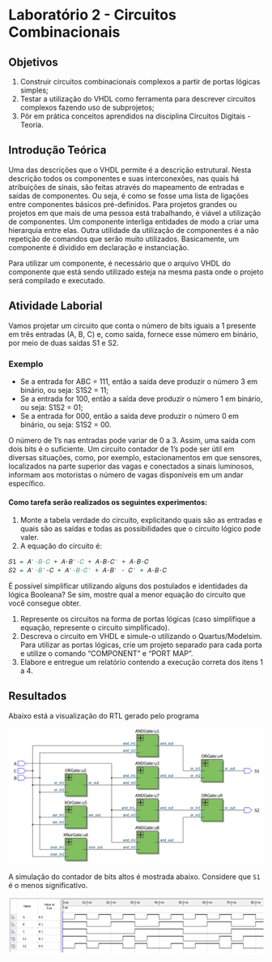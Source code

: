 # Laboratório 2 - Circuitos Combinacionais

## Objetivos

1. Construir circuitos combinacionais complexos a partir de portas lógicas simples;
2. Testar a utilização do VHDL como ferramenta para descrever circuitos complexos fazendo uso de subprojetos;
3. Pôr em prática conceitos aprendidos na disciplina Circuitos Digitais - Teoria.

## Introdução Teórica

Uma das descrições que o VHDL permite é a descrição estrutural. Nesta descrição todos os componentes e suas interconexões, nas quais há atribuições de sinais, são feitas através do mapeamento de entradas e saídas de componentes. Ou seja, é como se fosse uma lista de ligações entre componentes básicos pré-definidos.
Para projetos grandes ou projetos em que mais de uma pessoa está trabalhando, é viável a utilização de componentes. Um componente interliga entidades de modo a criar uma hierarquia entre elas. Outra utilidade da utilização de componentes é a não repetição de comandos que serão muito utilizados. Basicamente, um componente é dividido em declaração e instanciação.

Para utilizar um componente, é necessário que o arquivo VHDL do componente que está sendo utilizado esteja na mesma pasta onde o projeto será compilado e executado.

## Atividade Laborial

Vamos projetar um circuito que conta o número de bits iguais a 1 presente em três entradas (A, B, C) e, como saída, fornece esse número em binário, por meio de duas saídas S1 e S2.

### Exemplo

- Se a entrada for ABC = 111, então a saída deve produzir o número 3 em binário, ou seja: S1S2 = 11;
- Se a entrada for 100, então a saída deve produzir o número 1 em binário, ou seja: S1S2 = 01;
- Se a entrada for 000, então a saída deve produzir o número 0 em binário, ou seja: S1S2 = 00.

O número de 1’s nas entradas pode variar de 0 a 3. Assim, uma saída com dois bits é o suficiente. Um circuito contador de 1’s pode ser útil em diversas situações, como, por exemplo, estacionamentos em que sensores, localizados na parte superior das vagas e conectados a sinais luminosos, informam aos motoristas o número de vagas disponíveis em um andar específico.

#### Como tarefa serão realizados os seguintes experimentos:

1. Monte a tabela verdade do circuito, explicitando quais são as entradas e quais são as saídas e todas as possibilidades que o circuito lógico pode valer.
2. A equação do circuito é: 

```vhdl
𝑆1 = 𝐴'⋅𝐵⋅𝐶 + 𝐴⋅𝐵'⋅𝐶 + 𝐴⋅𝐵⋅𝐶' + 𝐴⋅𝐵⋅𝐶
𝑆2 = 𝐴'⋅𝐵'⋅𝐶 + 𝐴'⋅𝐵⋅𝐶' + 𝐴⋅𝐵' · 𝐶' + 𝐴⋅𝐵⋅𝐶
```

É possível simplificar utilizando alguns dos postulados e identidades da lógica Booleana? Se sim, mostre qual a menor equação do circuito que você consegue obter.

1. Represente os circuitos na forma de portas lógicas (caso simplifique a equação, represente o circuito simplificado).
2. Descreva o circuito em VHDL e simule-o utilizando o Quartus/Modelsim. Para utilizar
as portas lógicas, crie um projeto separado para cada porta e utilize o comando
“COMPONENT” e “PORT MAP”.
3. Elabore e entregue um relatório contendo a execução correta dos itens 1 a 4.

## Resultados

Abaixo está a visualização do RTL gerado pelo programa

![RTL](./assets/rtl.PNG)

A simulação do contador de bits altos é mostrada abaixo. Considere que `S1` é o menos significativo.

![Waves](./assets/waves.png)